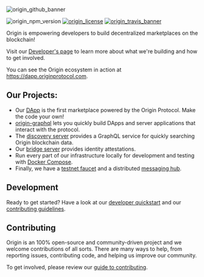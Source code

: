 ![origin_github_banner](https://user-images.githubusercontent.com/673455/37314301-f8db9a90-2618-11e8-8fee-b44f38febf38.png)

![origin_npm_version](https://img.shields.io/npm/v/origin.svg?style=flat-square&colorA=111d28&colorB=1a82ff)
[![origin_license](https://img.shields.io/badge/license-MIT-6e3bea.svg?style=flat-square&colorA=111d28)](https://github.com/OriginProtocol/origin/blob/master/origin-js/LICENSE)
[![origin_travis_banner](https://img.shields.io/travis/OriginProtocol/origin/master.svg?style=flat-square&colorA=111d28)](https://travis-ci.org/OriginProtocol/origin/branches)

Origin is empowering developers to build decentralized marketplaces on the blockchain!

Visit our [Developer's page](https://www.originprotocol.com/developers) to learn more about what we're building and how to get involved.

You can see the Origin ecosystem in action at https://dapp.originprotocol.com.

## Our Projects:

* Our [DApp](https://github.com/OriginProtocol/origin/tree/master/origin-dapp) is the first marketplace powered by the Origin Protocol. Make the code your own!
* [origin-graphql](https://github.com/OriginProtocol/origin/tree/master/origin-graphql) lets you quickly build   DApps and server applications that interact with the protocol.
* The [discovery server](https://github.com/OriginProtocol/origin/tree/master/origin-discovery) provides a GraphQL service for quickly searching Origin blockchain data.
* Our [bridge server](https://github.com/OriginProtocol/origin/tree/master/origin-bridge) provides identity attestations.
* Run every part of our infrastructure locally for development and testing with [Docker Compose](https://github.com/OriginProtocol/origin/blob/master/DEVELOPMENT.md#running-docker-compose). 
* Finally, we have a [testnet faucet](https://github.com/OriginProtocol/origin/tree/master/origin-faucet) and a distributed [messaging hub](https://github.com/OriginProtocol/origin/tree/master/origin-messaging).

## Development

Ready to get started? Have a look at our [developer quickstart](DEVELOPMENT.md) and our [contributing guidelines](CONTRIBUTING.md).

## Contributing

Origin is an 100% open-source and community-driven project and we welcome contributions of all sorts. There are many ways to help, from reporting issues, contributing code, and helping us improve our community.

To get involved, please review our [guide to contributing](https://www.originprotocol.com/developers).
